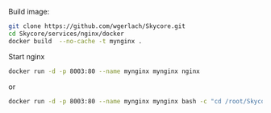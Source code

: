

Build image:
```bash
git clone https://github.com/wgerlach/Skycore.git
cd Skycore/services/nginx/docker
docker build  --no-cache -t mynginx .
```

Start nginx
```bash
docker run -d -p 8003:80 --name mynginx mynginx nginx
```
or
```bash
docker run -d -p 8003:80 --name mynginx mynginx bash -c "cd /root/Skycore && git pull && nginx"
```
